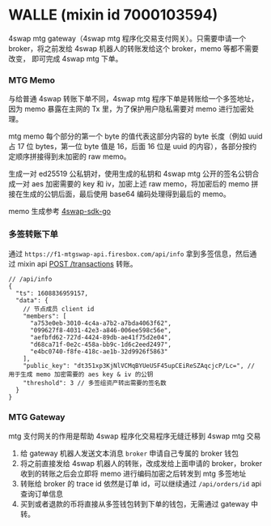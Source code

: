 # WALLE (mixin id 7000103594)
4swap mtg gateway（4swap mtg 程序化交易支付网关）。只需要申请一个 broker，将之前发给 4swap 机器人的转账发给这个 broker，memo 等都不需要改变，
即可完成 4swap mtg 下单。 

### MTG Memo

与给普通 4swap 转账下单不同，4swap mtg 程序下单是转账给一个多签地址，因为 memo 暴露在主网的 Tx 里，为了保护用户隐私需要对 memo 进行加密处理。

mtg memo 每个部分的第一个 byte 的值代表这部分内容的 byte 长度（例如 uuid 占 17 位 bytes，第一位 byte 值是 16，后面 16 位是 uuid 的内容），各部分按约定顺序拼接得到未加密的 raw memo。

生成一对 ed25519 公私钥对，使用生成的私钥和 4swap mtg 公开的签名公钥合成一对 aes 加密需要的 key 和 iv，加密上述 raw memo，将加密后的
memo 拼接在生成的公钥后面，最后使用 base64 编码处理得到最后的 memo。

memo 生成参考 [4swap-sdk-go](https://github.com/fox-one/4swap-sdk-go/blob/master/mtg/action.go#L71)

### 多签转账下单

通过 ```https://f1-mtgswap-api.firesbox.com/api/info``` 拿到多签信息，然后通过 mixin api [POST /transactions](https://github.com/fox-one/mixin-sdk-go/blob/master/transaction_raw.go#L42) 转账。

```json5
// /api/info
{
  "ts": 1608836959157,
  "data": {
    // 节点成员 client id
    "members": [
      "a753e0eb-3010-4c4a-a7b2-a7bda4063f62",
      "099627f8-4031-42e3-a846-006ee598c56e",
      "aefbfd62-727d-4424-89db-ae41f75d2e04",
      "d68ca71f-0e2c-458a-bb9c-1d6c2eed2497",
      "e4bc0740-f8fe-418c-ae1b-32d9926f5863"
    ],
    "public_key": "dt351xp3KjNlVCMqBYUeUSF45upCEiReSZAqcjcP/Lc=", // 用于生成 memo 加密需要的 aes key & iv 的公钥
    "threshold": 3 // 多签组资产转出需要的签名数
  }
}

```

### MTG Gateway

mtg 支付网关的作用是帮助 4swap 程序化交易程序无缝迁移到 4swap mtg 交易

1. 给 gateway 机器人发送文本消息 ```broker``` 申请自己专属的 broker 钱包
2. 将之前直接发给 4swap 机器人的转账，改成发给上面申请的 broker，broker 收到的转账之后会立即将 memo 进行编码加密之后转发到 mtg 多签地址
3. 转账给 broker 的 trace id 依然是订单 id，可以继续通过 ```/api/orders/id``` api 查询订单信息
4. 买到或者退款的币将直接从多签钱包转到下单的钱包，无需通过 gateway 中转。
